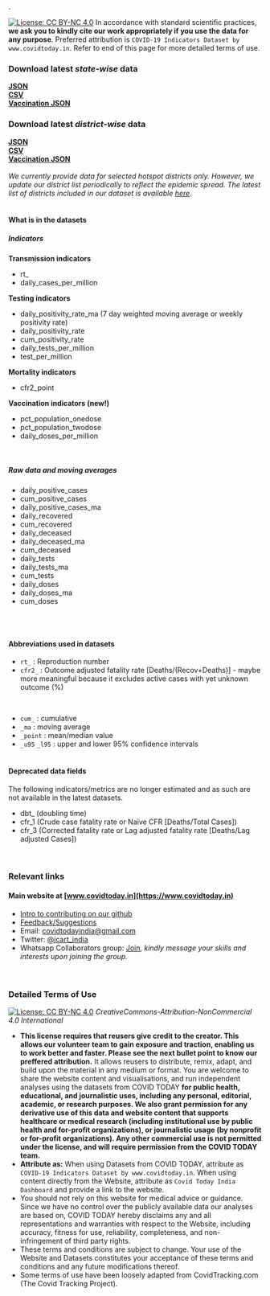 ---
---
.

[![License: CC BY-NC 4.0](https://img.shields.io/badge/License-CC%20BY--NC%204.0-lightgrey.svg)](https://creativecommons.org/licenses/by-nc/4.0/) 
In accordance with standard scientific practices, **we ask you to kindly cite our work appropriately if you use the data for any purpose**. Preferred attribution is `COVID-19 Indicators Dataset by www.covidtoday.in`. Refer to end of this page for more detailed terms of use. 

### Download latest *state-wise* data
**<a href="state_data/allmetrics_states.json" download>JSON</a><br/>
<a href="state_data/allmetrics_states.csv" download>CSV</a><br/>
<a href="state_data/vaccine_data.json" download>Vaccination JSON</a>** 
<br/>

### Download latest *district-wise* data 
**<a href="district_data/allmetrics_districts.json" download>JSON</a><br/>
<a href="district_data/allmetrics_districts.csv" download>CSV</a><br/>
<a href="district_data/vaccine_data.json" download>Vaccination JSON</a>** <br/><br/>
*We currently provide data for selected hotspot districts only. However, we update our district list periodically to reflect the epidemic spread. The latest list of districts included in our dataset is available [here](https://github.com/CovidToday/backend/blob/master/district_data/population_districts.csv).*
<br/>
<br/>


#### What is in the datasets
##### Indicators

**Transmission indicators**
  * rt_
  * daily_cases_per_million
  
**Testing indicators**
  * daily_positivity_rate_ma (7 day weighted moving average or weekly positivity rate)
  * daily_positivity_rate
  * cum_positivity_rate
  * daily_tests_per_million
  * test_per_million 
  
**Mortality indicators**
  * cfr2_point

**Vaccination indicators (new!)**
  * pct_population_onedose
  * pct_population_twodose
  * daily_doses_per_million
<br/>

##### Raw data and moving averages
  * daily_positive_cases
  * cum_positive_cases
  * daily_positive_cases_ma
  * daily_recovered
  * cum_recovered
  * daily_deceased
  * daily_deceased_ma
  * cum_deceased
  * daily_tests
  * daily_tests_ma
  * cum_tests
  * daily_doses
  * daily_doses_ma
  * cum_doses
<br/>
<br/>


#### Abbreviations used in datasets
* `rt_` : Reproduction number 
* `cfr2_` : Outcome adjusted fatality rate [Deaths/(Recov+Deaths)] - maybe more meaningful because it excludes active cases with yet unknown outcome (%)

<br/>

* `cum_` : cumulative
* `_ma` : moving average
* `_point` : mean/median value 
* `_u95` `_l95` : upper and lower 95% confidence intervals 
<br/><br/>

#### Deprecated data fields
The following indicators/metrics are no longer estimated and as such are not available in the latest datasets. 
<br/>
* dbt_ (doubling time)
* cfr_1 (Crude case fatality rate or Naïve CFR [Deaths/Total Cases]) 
* cfr_3 (Corrected fatality rate or Lag adjusted fatality rate [Deaths/Lag adjusted Cases])
<br/><br/><br/>

### Relevant links

#### Main website at [www.covidtoday.in](https://www.covidtoday.in)

* [Intro to contributing on our github](https://github.com/CovidToday/backend/blob/master/CONTRIBUTING.md)<br/> 
* [Feedback/Suggestions](https://docs.google.com/forms/d/e/1GV9Jm2u7rmsCe65wKzPTw5jtS38n2tVEGiQCeadKTrCJ7Kvju7RbPSQ/viewform)<br/>
* Email: [covidtodayindia@gmail.com](mailto:covidtodayindia@gmail.com)<br/>
* Twitter: [@icart_india](https://twitter.com/icart_india)<br/>
* Whatsapp Collaborators group: [Join](https://chat.whatsapp.com/DtxTkQv8LEDD6W64RmItAZ), *kindly message your skills and interests upon joining the group.*
<br/><br/><br/>

### Detailed Terms of Use 
[![License: CC BY-NC 4.0](https://img.shields.io/badge/License-CC%20BY--NC%204.0-lightgrey.svg)](https://creativecommons.org/licenses/by-nc/4.0/) *CreativeCommons-Attribution-NonCommercial 4.0 International* <br/>
* **This license requires that reusers give credit to the creator. This allows our volunteer team to gain exposure and traction, enabling us to work better and faster. Please see the next bullet point to know our preffered attribution.** It allows reusers to distribute, remix, adapt, and build upon the material in any medium or format. You are welcome to share the website content and visualisations, and run independent analyses using the datasets from COVID TODAY **for public health, educational, and journalistic uses, including any personal, editorial, academic, or research purposes. We also grant permission for any derivative use of this data and website content that supports healthcare or medical research (including institutional use by public health and for-profit organizations), or journalistic usage (by nonprofit or for-profit organizations). Any other commercial use is not permitted under the license, and will require permission from the COVID TODAY team.**
* **Attribute as:** When using Datasets from COVID TODAY, attribute as `COVID-19 Indicators Dataset by www.covidtoday.in`. When using content directly from the Website, attribute as `Covid Today India Dashboard` and provide a link to the website.
* You should not rely on this website for medical advice or guidance. Since we have no control over the publicly available data our analyses are based on, COVID TODAY hereby disclaims any and all representations and warranties with respect to the Website, including accuracy, fitness for use, reliability, completeness, and non-infringement of third party rights.
* These terms and conditions are subject to change. Your use of the Website and Datasets constitutes your acceptance of these terms and conditions and any future modifications thereof.
* Some terms of use have been loosely adapted from CovidTracking.com (The Covid Tracking Project). 

